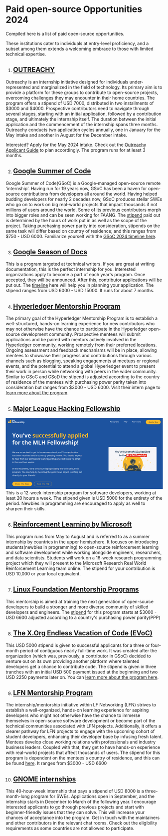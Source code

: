 # Paid open-source Opportunities 2024

Compiled here is a list of paid open-source opportunities.


These institutions cater to individuals at entry-level proficiency, and a subset among them extends a welcoming embrace to those with limited technical expertise.

1. ## [OUTREACHY](https://www.outreachy.org/)


Outreachy is an internship initiative designed for individuals under-represented and marginalized in the field of technology. Its primary aim is to provide a platform for these groups to contribute to open-source projects, overcoming challenges they may encounter in their home countries. The program offers a stipend of USD 7000, distributed in two installments of $3000 and $4000. Prospective contributors need to navigate through several stages, starting with an initial application, followed by a contribution stage, and ultimately the internship itself. The duration between the initial application and the commencement of the internship spans three months. Outreachy conducts two application cycles annually, one in January for the May intake and another in August for the December intake.

Interested? Apply for the May 2024 intake. Check out the [Outreachy Applicant Guide](https://www.outreachy.org/docs/applicant/) to plan accordingly. The program runs for at least 3 months.

2. ## [Google Summer of Code](https://buildyourfuture.withgoogle.com/programs/summer-of-code)

Google Summer of Code(GSoC) is a Google-managed open-source remote 'internship'. Having run for 19 years now, GSoC has been a haven for open-source contributions from developers all around the world. Having helped budding developers for nearly 2 decades now, GSoC produces stellar SWEs who go on to work on big real-world projects that impact thousands if not millions of users around the world. Some of its previous contributors morph into bigger roles and can be seen working for FAANG. The [stipend](https://developers.google.com/open-source/gsoc/help/student-stipends) paid out is determined by the hours of work put in as well as the scope of the project. Taking purchasing power parity into consideration, stipends on the same task will differ based on country of residence; and this ranges from $750 - USD 6000. Familiarize yourself with the [GSoC 2024 timeline here](https://developers.google.com/open-source/gsoc/timeline). 

3. ## [Google Season of Docs](https://developers.google.com/season-of-docs/docs/get-started)

This is a program targeted at technical writers. If you are great at writing documentation, this is the perfect internship for you. Interested organizations apply to become a part of each year's program. Once accepted, they will be announced. After this, contributor applications will be put out. The [timeline](https://developers.google.com/season-of-docs/docs/timeline) here will help you in planning your application. The stipend ranges from USD 6000 - USD 15000. It runs for about 7 months.

4. ## [Hyperledger Mentorship Program](https://wiki.hyperledger.org/display/INTERN)

The primary goal of the Hyperledger Mentorship Program is to establish a well-structured, hands-on learning experience for new contributors who may not otherwise have the chance to participate in the Hyperledger open-source development community. Prospective mentees will submit applications and be paired with mentors actively involved in the Hyperledger community, working remotely from their preferred locations. Ongoing assessment and feedback mechanisms will be in place, allowing mentees to showcase their progress and contributions through various channels such as blogging, speaking engagements at meetups or regional events, and the potential to attend a global Hyperledger event to present their work in person while networking with peers in the wider community. Similar to GSoC and GSoD the stipend is adjusted according to the country of residence of the mentees with purchasing power parity taken into consideration but ranges from $3000 - USD 6000. Visit their intern page to [learn more about the program](https://wiki.hyperledger.org/display/INTERN).

5. ## [Major League Hacking Fellowship](https://fellowship.mlh.io/programs/open-source)

![Success](/media/Screenshot%20from%202024-01-08%2010-01-01.png)
This is a 12-week internship program for software developers, working at least 20 hours a week. The stipend given is USD 5000 for the entirety of the period. Newbies in programming are encouraged to apply as well to sharpen their skills.

6. ## [Reinforcement Learning by Microsoft](https://www.microsoft.com/en-us/research/academic-program/rl-open-source-fest/)

This program runs from May to August and is referred to as a summer internship by countries in the upper hemisphere. It focuses on introducing students(newbies in programming) to open-source reinforcement learning and software development while working alongside engineers, researchers, and data scientists. Students will work on a 16-week research programming project which they will present to the Microsoft Research Real World Reinforcement Learning team online. The stipend for your contribution is USD 10,000 or your local equivalent. 

7. ## [Linux Foundation Mentorship Programs](https://lfx.linuxfoundation.org/tools/mentorship/)

This mentorship is aimed at training the next generation of open-source developers to build a stronger and more diverse community of skilled developers and engineers. The [stipend](https://docs.linuxfoundation.org/lfx/mentorship/mentee-stipends) for this program starts at $3000 - USD 6600 adjusted according to a country's purchasing power parity(PPP)

8. ## [The X.Org Endless Vacation of Code (EVoC)](https://www.x.org/wiki/XorgEVoC/)

This USD 5000 stipend is given to successful applicants for a three or four-month period of contiguous nearly full-time work. It was created after the organization (which was, previously, a contributor in GSoC) decided to venture out on its own providing another platform where talented developers get a chance to contribute code. 
The stipend is given in three tranches with an initial USD 500 payment issued at the beginning and two USD 2250 payments later on. You can [learn more about the program here](https://www.x.org/wiki/XorgEVoC/).

9. ## [LFN Mentorship Program](https://wiki.lfnetworking.org/display/LN/LFN+Mentorship+Program)

The internship/mentorship initiative within LF Networking (LFN) strives to establish a well-organized, hands-on learning experience for aspiring developers who might not otherwise have the chance to immerse themselves in open-source software development or become part of the technical communities associated with LFN projects. Additionally, it offers a clearer pathway for LFN projects to engage with the upcoming cohort of student developers, enhancing their developer base by infusing fresh talent. Mentees develop close working relations with professionals and industry business leaders. Coupled with that, they get to have hands-on experience with real-world projects that affect thousands of users. The stipend for this program is dependent on the mentees's country of residence, and this can be found [here](https://docs.linuxfoundation.org/lfx/mentorship/mentee-stipends/total-stipend-amount). It ranges from $3000 - USD 6600

10. ## [GNOME internships](https://wiki.gnome.org/Internships)

This 40-hour-week internship that pays a stipend of USD 8000 is a three-month-long program for SWEs. Applications open in September, and the internship starts in December to March of the following year. I encourage interested applicants to go through previous projects and start with beginner-friendly issues that they can solve. This will increase your chances of acceptance into the program. Get in touch with the maintainers and other contributors in the relevant chat rooms. Check out the eligibility requirements as some countries are not allowed to participate. 

